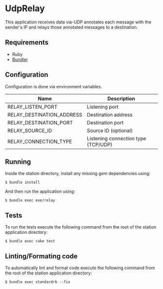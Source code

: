 # UdpRelay

This application receives data via-UDP annotates each message with the sender's IP and relays those annotated messages to a destination.

## Requirements

- Ruby
- [Bundler](https://bundler.io/)

## Configuration

Configuration is done via environment variables.

| Name                      | Description                         |
| ------------------------- | ----------------------------------- |
| RELAY_LISTEN_PORT         | Listening port                      |
| RELAY_DESTINATION_ADDRESS | Destination address                 |
| RELAY_DESTINATION_PORT    | Destination port                    |
| RELAY_SOURCE_ID           | Source ID (optional)                |
| RELAY_CONNECTION_TYPE     | Listening connection type (TCP/UDP) |

## Running

Inside the station directory, install any missing gem dependencies using:

    $ bundle install

And then run the application using:

    $ bundle exec exe/relay

## Tests

To run the tests execute the following command from the root of the station application directory:

    $ bundle exec rake test

## Linting/Formating code

To automatically lint and format code execute the following command from the root of the station application directory:

    $ bundle exec standardrb --fix
